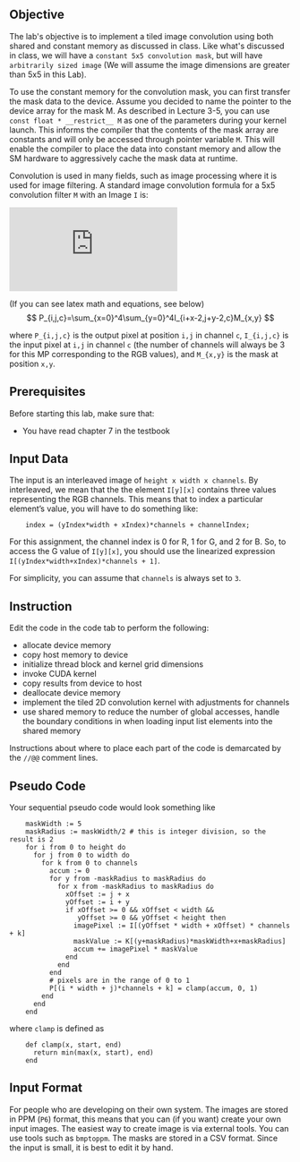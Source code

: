 
## Objective

The lab's objective is to implement a tiled image convolution using both shared and constant memory as discussed in class.
Like what's discussed in class, we will have a `constant 5x5 convolution mask`, but will have `arbitrarily sized image` (We will assume the image dimensions are greater than 5x5 in this Lab). 

To use the constant memory for the convolution mask, you can first transfer the mask data to the device. 
Assume you decided to name the pointer to the device array for the mask M.
As described in Lecture 3-5, you can use `const float * __restrict__ M` as one of the parameters during your kernel launch.
This informs the compiler that the contents of the mask array are constants and will only be accessed through pointer variable `M`.
This will enable the compiler to place the data into constant memory and allow the SM hardware to aggressively cache the mask data at runtime.

Convolution is used in many fields, such as image processing where it is used for
image filtering. A standard image convolution formula for a 5x5
convolution filter `M` with an Image `I` is:

![Equation](http://latex.codecogs.com/png.latex?%5Cfn_jvn%20P_%7Bi%2Cj%2Cc%7D%20%3D%20%5Csum_%7Bx%3D0%7D%5E%7B4%7D%20%5Csum_%7By%3D0%7D%5E%7B4%7D%20I_%7Bi&plus;x-2%2Cj&plus;y-2%2Cc%7D%20M_%7Bx%2Cy%7D)

(If you can see latex math and equations, see below)
$$
P_{i,j,c}=\sum_{x=0}^4\sum_{y=0}^4I_{i+x-2,j+y-2,c}M_{x,y}
$$


where `P_{i,j,c}` is the output pixel at position `i,j` in channel `c`, `I_{i,j,c}` is the input pixel at `i,j` in channel `c`
(the number of channels will always be 3 for this MP corresponding to the RGB values), and `M_{x,y}` is
the mask at position `x,y`.

## Prerequisites

Before starting this lab, make sure that:

* You have read chapter 7 in the testbook

## Input Data

The input is an interleaved image of `height x width x channels`.
By interleaved, we mean that the the element `I[y][x]` contains three values representing the RGB channels.
This means that to index a particular element’s value, you will have to do something like:

        index = (yIndex*width + xIndex)*channels + channelIndex;

For this assignment, the channel index is 0 for R, 1 for G, and 2 for B. So, to access the G value of `I[y][x]`, you should use the linearized expression `I[(yIndex*width+xIndex)*channels + 1]`.

For simplicity, you can assume that `channels` is always set to `3`.


## Instruction

Edit the code in the code tab to perform the following:

- allocate device memory
- copy host memory to device
- initialize thread block and kernel grid dimensions
- invoke CUDA kernel
- copy results from device to host
- deallocate device memory
- implement the tiled 2D convolution kernel with adjustments for channels
- use shared memory to  reduce the number of global accesses, handle the boundary conditions in when loading input list elements into the shared memory

Instructions about where to place each part of the code is
demarcated by the `//@@` comment lines.


## Pseudo Code

Your sequential pseudo code would look something like

        maskWidth := 5
        maskRadius := maskWidth/2 # this is integer division, so the result is 2
        for i from 0 to height do
          for j from 0 to width do
            for k from 0 to channels
              accum := 0
              for y from -maskRadius to maskRadius do
                for x from -maskRadius to maskRadius do
                  xOffset := j + x
                  yOffset := i + y
                  if xOffset >= 0 && xOffset < width &&
                     yOffset >= 0 && yOffset < height then
                    imagePixel := I[(yOffset * width + xOffset) * channels + k]
                    maskValue := K[(y+maskRadius)*maskWidth+x+maskRadius]
                    accum += imagePixel * maskValue
                  end
                end
              end
              # pixels are in the range of 0 to 1
              P[(i * width + j)*channels + k] = clamp(accum, 0, 1)
            end
          end
        end

where `clamp` is defined as

        def clamp(x, start, end)
          return min(max(x, start), end)
        end


## Input Format

For people who are developing on their own system.
The images are stored in PPM (`P6`) format, this means that you can (if you want) create your own input images.
The easiest way to create image is via external tools. You can use tools such as `bmptoppm`.
The masks are stored in a CSV format.
Since the input is small, it is best to edit it by hand.
